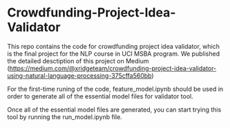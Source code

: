 # Crowdfunding-Project-Idea-Validator
This repo contains the code for crowdfunding project idea validator, which is the final project for the NLP course in UCI MSBA program. We published the detailed desctiption of this project on Medium (https://medium.com/@xridgeteam/crowdfunding-project-idea-validator-using-natural-language-processing-375cffa560bb)

For the first-time runing of the code, feature_model.ipynb should be used in order to generate all of the essential model files for validator tool.

Once all of the essential model files are generated, you can start trying this tool by running the run_model.ipynb file.
